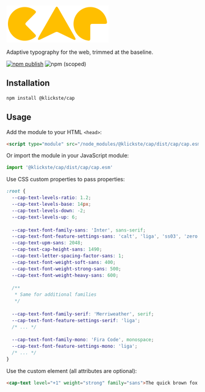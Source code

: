 ![cap logo](./cap.svg)

Adaptive typography for the web, trimmed at the baseline.

[![npm publish](https://github.com/klickste/cap/actions/workflows/npm-publish.yml/badge.svg)](https://github.com/klickste/cap/actions/workflows/npm-publish.yml)
![npm (scoped)](https://img.shields.io/npm/v/@klickste/cap)

## Installation

```bash
npm install @klickste/cap
```

## Usage

Add the module to your HTML `<head>`:

```html
<script type="module" src="/node_modules/@klickste/cap/dist/cap/cap.esm.js"></script>
```

Or import the module in your JavaScript module:

```javascript
import '@klickste/cap/dist/cap/cap.esm'
```

Use CSS custom properties to pass properties:

```css
:root {
  --cap-text-levels-ratio: 1.2;
  --cap-text-levels-base: 14px;
  --cap-text-levels-down: -2;
  --cap-text-levels-up: 6;

  --cap-text-font-family-sans: 'Inter', sans-serif;
  --cap-text-font-feature-settings-sans: 'calt', 'liga', 'ss03', 'zero', 'cv05', 'cv10', 'ss01';
  --cap-text-upm-sans: 2048;
  --cap-text-cap-height-sans: 1490;
  --cap-text-letter-spacing-factor-sans: 1;
  --cap-text-font-weight-soft-sans: 400;
  --cap-text-font-weight-strong-sans: 500;
  --cap-text-font-weight-heavy-sans: 600;

  /**
   * Same for additional families
   */

  --cap-text-font-family-serif: 'Merriweather', serif;
  --cap-text-font-feature-settings-serif: 'liga';
  /* ... */

  --cap-text-font-family-mono: 'Fira Code', monospace;
  --cap-text-font-feature-settings-mono: 'liga';
  /* ... */
}
```

Use the custom element (all attributes are optional):

```html
<cap-text level="+1" weight="strong" family="sans">The quick brown fox...</cap-text>
```
